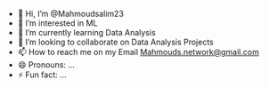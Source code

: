 - 👋 Hi, I’m @Mahmoudsalim23
- 👀 I’m interested in ML
- 🌱 I’m currently learning Data Analysis
- 💞️ I’m looking to collaborate on Data Analysis Projects
- 📫 How to reach me on my Email Mahmouds.network@gmail.com
- 😄 Pronouns: ...
- ⚡ Fun fact: ...

<!---
Mahmoudsalim23/Mahmoudsalim23 is a ✨ special ✨ repository because its `README.md` (this file) appears on your GitHub profile.
You can click the Preview link to take a look at your changes.
--->
